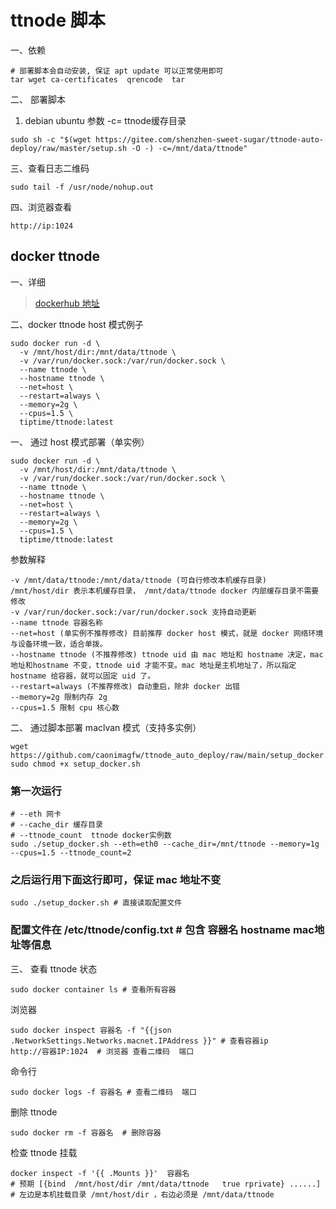 # ttnode 脚本

一、依赖
```shell
# 部署脚本会自动安装, 保证 apt update 可以正常使用即可
tar wget ca-certificates  qrencode  tar 
```

二、 部署脚本
1. debian ubuntu
参数 -c= ttnode缓存目录
```shell
sudo sh -c "$(wget https://gitee.com/shenzhen-sweet-sugar/ttnode-auto-deploy/raw/master/setup.sh -O -) -c=/mnt/data/ttnode"
 ```

三、查看日志二维码
```shell
sudo tail -f /usr/node/nohup.out
```
四、浏览器查看
```
http://ip:1024
```

## docker ttnode 
一、详细

> [dockerhub 地址](https://hub.docker.com/r/tiptime/ttnode)

二、docker ttnode  host 模式例子

```shell
sudo docker run -d \
  -v /mnt/host/dir:/mnt/data/ttnode \
  -v /var/run/docker.sock:/var/run/docker.sock \
  --name ttnode \
  --hostname ttnode \
  --net=host \
  --restart=always \
  --memory=2g \
  --cpus=1.5 \
  tiptime/ttnode:latest
```




一、 通过 host 模式部署（单实例）
```
sudo docker run -d \
  -v /mnt/host/dir:/mnt/data/ttnode \
  -v /var/run/docker.sock:/var/run/docker.sock \
  --name ttnode \
  --hostname ttnode \
  --net=host \
  --restart=always \
  --memory=2g \
  --cpus=1.5 \
  tiptime/ttnode:latest
```

参数解释
```
-v /mnt/data/ttnode:/mnt/data/ttnode (可自行修改本机缓存目录) /mnt/host/dir 表示本机缓存目录， /mnt/data/ttnode docker 内部缓存目录不需要修改
-v /var/run/docker.sock:/var/run/docker.sock 支持自动更新
--name ttnode 容器名称
--net=host (单实例不推荐修改) 目前推荐 docker host 模式，就是 docker 网络环境与设备环境一致，适合单拨。
--hostname ttnode (不推荐修改) ttnode uid 由 mac 地址和 hostname 决定，mac 地址和hostname 不变，ttnode uid 才能不变。mac 地址是主机地址了，所以指定 hostname 给容器，就可以固定 uid 了。
--restart=always (不推荐修改) 自动重启，除非 docker 出错
--memory=2g 限制内存 2g
--cpus=1.5 限制 cpu 核心数
```

二、 通过脚本部署 maclvan 模式（支持多实例）
```
wget https://github.com/caonimagfw/ttnode_auto_deploy/raw/main/setup_docker.sh
sudo chmod +x setup_docker.sh
```
### 第一次运行
```
# --eth 网卡
# --cache_dir 缓存目录
# --ttnode_count  ttnode docker实例数
sudo ./setup_docker.sh --eth=eth0 --cache_dir=/mnt/ttnode --memory=1g --cpus=1.5 --ttnode_count=2
```


### 之后运行用下面这行即可，保证 mac 地址不变
```
sudo ./setup_docker.sh # 直接读取配置文件
```
### 配置文件在 /etc/ttnode/config.txt # 包含 容器名 hostname mac地址等信息

三、 查看 ttnode 状态

```
sudo docker container ls # 查看所有容器
```
浏览器
```
sudo docker inspect 容器名 -f "{{json .NetworkSettings.Networks.macnet.IPAddress }}" # 查看容器ip
http://容器IP:1024  # 浏览器 查看二维码  端口
```

命令行
```
sudo docker logs -f 容器名 # 查看二维码  端口
```

删除 ttnode
```
sudo docker rm -f 容器名  # 删除容器
```

检查 ttnode 挂载
```
docker inspect -f '{{ .Mounts }}'  容器名
# 预期 [{bind  /mnt/host/dir /mnt/data/ttnode   true rprivate} ......]
# 左边是本机挂载目录 /mnt/host/dir ，右边必须是 /mnt/data/ttnode 
```
